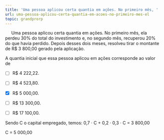 ```yaml
---
title: 'Uma pessoa aplicou certa quantia em ações. No primeiro mês, '
url: uma-pessoa-aplicou-certa-quantia-em-acoes-no-primeiro-mes-el
topic: grandprorp
---
```



     Uma pessoa aplicou certa quantia em ações. No primeiro mês, ela perdeu 30% do total do investimento e, no segundo mês, recuperou 20% do que havia perdido. Depois desses dois meses, resolveu tirar o montante de R$ 3 800,00 gerado pela aplicação.

A quantia inicial que essa pessoa aplicou em ações corresponde ao valor de



- [ ] R$ 4 222,22.
- [ ] R$ 4 523,80.
- [x] R$ 5 000,00.
- [ ] R$ 13 300,00.
- [ ] R$ 17 100,00.


Sendo C o capital empregado, temos: 0,7 ⋅ C + 0,2 ⋅ 0,3 ⋅ C = 3 800,00

C = 5 000,00
